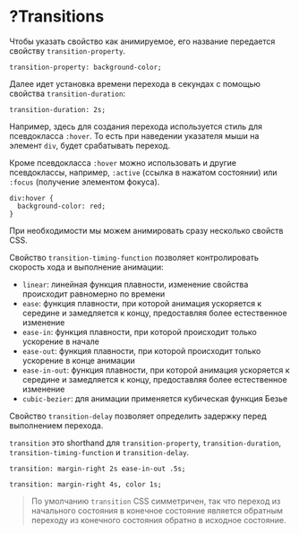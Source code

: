 # ?Transitions

Чтобы указать свойство как анимируемое, его название передается свойству `transition-property`.

~~~
transition-property: background-color;
~~~

Далее идет установка времени перехода в секундах с помощью свойства `transition-duration`:

~~~
transition-duration: 2s;
~~~

Например, здесь для создания перехода используется стиль для псевдокласса `:hover`. То есть при наведении указателя мыши на элемент `div`, будет срабатывать переход.

Кроме псевдокласса `:hover` можно использовать и другие псевдоклассы, например, `:active` (ссылка в нажатом состоянии) или `:focus` (получение элементом фокуса).

~~~
div:hover {
  background-color: red;
}
~~~

При необходимости мы можем анимировать сразу несколько свойств CSS.

Свойство `transition-timing-function` позволяет контролировать скорость хода и выполнение анимации:

* `linear`: линейная функция плавности, изменение свойства происходит равномерно по времени
* `ease`: функция плавности, при которой анимация ускоряется к середине и замедляется к концу, предоставляя более естественное изменение
* `ease-in`: функция плавности, при которой происходит только ускорение в начале
* `ease-out`: функция плавности, при которой происходит только ускорение в конце анимации
* `ease-in-out`: функция плавности, при которой анимация ускоряется к середине и замедляется к концу, предоставляя более естественное изменение
* `cubic-bezier`: для анимации применяется кубическая функция Безье

Свойство `transition-delay` позволяет определить задержку перед выполнением перехода.

`transition` это shorthand для `transition-property`, `transition-duration`, `transition-timing-function` и `transition-delay`.

~~~
transition: margin-right 2s ease-in-out .5s;

transition: margin-right 4s, color 1s;
~~~

> По умолчанию `transition` CSS симметричен, так что переход из начального состояния в конечное состояние является обратным переходу из конечного состояния обратно в исходное состояние.

